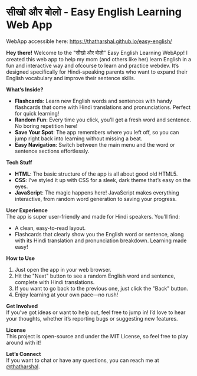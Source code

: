 # सीखो और बोलो - Easy English Learning Web App
WebApp accessible here: https://thatharshal.github.io/easy-english/
  
**Hey there!** Welcome to the "सीखो और बोलो" Easy English Learning WebApp! I created this web app to help my mom (and others like her) learn English in a fun and interactive way and ofcourse to learn and practice webdev. It’s designed specifically for Hindi-speaking parents who want to expand their English vocabulary and improve their sentence skills.

**What’s Inside?**  
- **Flashcards**: Learn new English words and sentences with handy flashcards that come with Hindi translations and pronunciations. Perfect for quick learning!
- **Random Fun**: Every time you click, you’ll get a fresh word and sentence. No boring repetition here!
- **Save Your Spot**: The app remembers where you left off, so you can jump right back into learning without missing a beat.
- **Easy Navigation**: Switch between the main menu and the word or sentence sections effortlessly.

**Tech Stuff**  
- **HTML**: The basic structure of the app is all about good old HTML5.
- **CSS**: I’ve styled it up with CSS for a sleek, dark theme that’s easy on the eyes.
- **JavaScript**: The magic happens here! JavaScript makes everything interactive, from random word generation to saving your progress.

**User Experience**  
The app is super user-friendly and made for Hindi speakers. You’ll find:
- A clean, easy-to-read layout.
- Flashcards that clearly show you the English word or sentence, along with its Hindi translation and pronunciation breakdown. Learning made easy!

**How to Use**  
1. Just open the app in your web browser.
2. Hit the "Next" button to see a random English word and sentence, complete with Hindi translations.
3. If you want to go back to the previous one, just click the "Back" button.
4. Enjoy learning at your own pace—no rush!

**Get Involved**  
If you’ve got ideas or want to help out, feel free to jump in! I’d love to hear your thoughts, whether it’s reporting bugs or suggesting new features.

**License**  
This project is open-source and under the MIT License, so feel free to play around with it!


**Let’s Connect**  
If you want to chat or have any questions, you can reach me at [@thatharshal](https://www.linkedin.com/in/thatharshal/).
